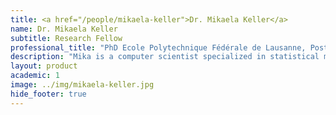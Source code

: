```yaml
---
title: <a href="/people/mikaela-keller">Dr. Mikaela Keller</a>
name: Dr. Mikaela Keller
subtitle: Research Fellow
professional_title: "PhD Ecole Polytechnique Fédérale de Lausanne, Postdoctoral Fellow (2009-2010, joint with John Brownstein)"  # Joined professional titles
description: "Mika is a computer scientist specialized in statistical machine learning, with a PhD from Ecole Polytechnique Fédérale de Lausanne (EPFL) in Switzerland. She worked mainly in the HealthMap project at Children's Hospital but explored challenges in bioinformatics as part of this lab."
layout: product
academic: 1
image: ../img/mikaela-keller.jpg
hide_footer: true
---
```

